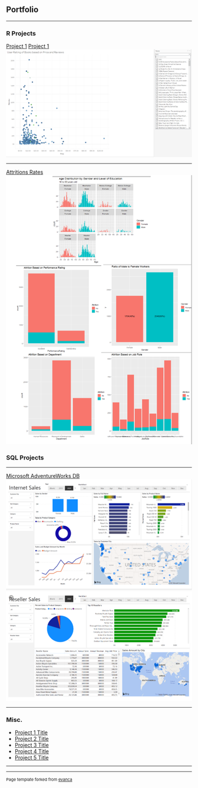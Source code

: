 ## Portfolio

---

### R Projects

[Project 1](/Projects/Project_1)
<a href="https://github.com/MichaelMoreno17/michaelmoreno17.github.io/tree/master/Projects/Project_1">Project 1</a>
<img src="images/Amazon BestSellers.png?raw=true"/>

---
[Attritions Rates](/Projects/Project_2)
<img src="images/Attrition Rate Graphs.png?raw=true"/>

### SQL Projects

---
[Microsoft AdventureWorks DB](./Projects/Project_3)
<img src="images/Internet Sales.png?raw=true"/>
<img src="images/Reseller Sales.png?raw=true"/>

---

### Misc.

- [Project 1 Title](http://example.com/)
- [Project 2 Title](http://example.com/)
- [Project 3 Title](http://example.com/)
- [Project 4 Title](http://example.com/)
- [Project 5 Title](http://example.com/)

---




---
<p style="font-size:11px">Page template forked from <a href="https://github.com/evanca/quick-portfolio">evanca</a></p>
<!-- Remove above link if you don't want to attibute -->
